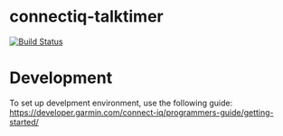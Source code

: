 # connectiq-talktimer

[![Build Status](https://travis-ci.org/josteitv/connectiq-talktimer.svg?branch=master)](https://travis-ci.org/josteitv/connectiq-talktimer)


# Development

To set up develpment environment, use the following guide:
https://developer.garmin.com/connect-iq/programmers-guide/getting-started/


